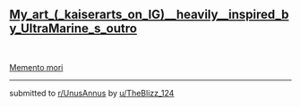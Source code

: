 ## [My_art_(_kaiserarts_on_IG)__heavily__inspired_by_UltraMarine_s_outro](https://www.reddit.com/r/UnusAnnus/comments/jrxpas/my_art_kaiserarts_on_ig_heavily_inspired_by/)
&#x200B;

[Memento mori](https://preview.redd.it/6r9roj1nciy51.png?width=4320&format=png&auto=webp&s=59c0d1d9a173cbcd8b9e1d86918924a0fe0fbb7a)

---

submitted to [r/UnusAnnus](https://www.reddit.com/r/UnusAnnus) by [u/TheBlizz_124](https://www.reddit.com/user/TheBlizz_124)
